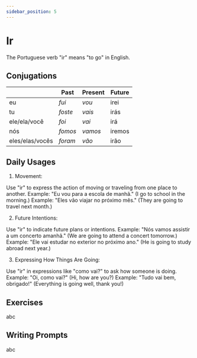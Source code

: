 ```yaml
---
sidebar_position: 5
---
```


# Ir

The Portuguese verb "ir" means "to go" in English.

## Conjugations

|                 | Past    | Present | Future |
| --------------- | ------- | ------- | ------ |
| eu              | _fui_   | _vou_   | irei   |
| tu              | _foste_ | _vais_  | irás   |
| ele/ela/você    | _foi_   | _vai_   | irá    |
| nós             | _fomos_ | _vamos_ | iremos |
| eles/elas/vocês | _foram_ | _vão_   | irão   |

## Daily Usages

1. Movement:

Use "ir" to express the action of moving or traveling from one place to another.
Example: "Eu vou para a escola de manhã." (I go to school in the morning.)
Example: "Eles vão viajar no próximo mês." (They are going to travel next month.)

2. Future Intentions:

Use "ir" to indicate future plans or intentions.
Example: "Nós vamos assistir a um concerto amanhã." (We are going to attend a concert tomorrow.)
Example: "Ele vai estudar no exterior no próximo ano." (He is going to study abroad next year.)

3. Expressing How Things Are Going:

Use "ir" in expressions like "como vai?" to ask how someone is doing.
Example: "Oi, como vai?" (Hi, how are you?)
Example: "Tudo vai bem, obrigado!" (Everything is going well, thank you!)

## Exercises

abc

## Writing Prompts

abc
